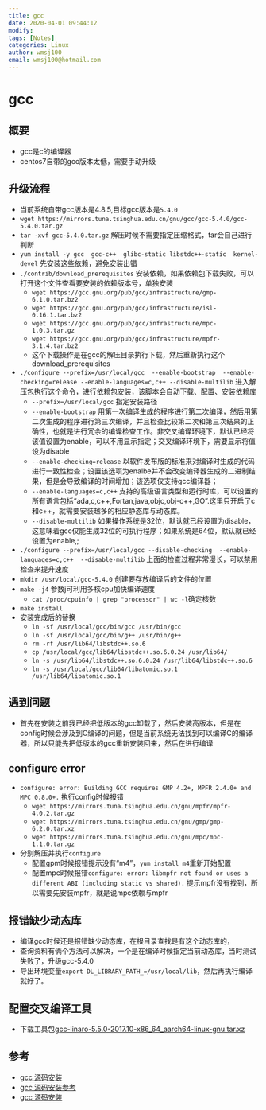 ```yaml
---
title: gcc
date: 2020-04-01 09:44:12
modify: 
tags: [Notes]
categories: Linux
author: wmsj100
email: wmsj100@hotmail.com
---
```


# gcc

## 概要

- gcc是c的编译器
- centos7自带的gcc版本太低，需要手动升级

## 升级流程

- 当前系统自带gcc版本是4.8.5,目标gcc版本是`5.4.0`
- `wget https://mirrors.tuna.tsinghua.edu.cn/gnu/gcc/gcc-5.4.0/gcc-5.4.0.tar.gz`
- `tar -xvf gcc-5.4.0.tar.gz` 解压时候不需要指定压缩格式，tar会自己进行判断
- `yum install -y gcc  gcc-c++  glibc-static libstdc++-static  kernel-devel` 先安装这些依赖，避免安装出错
- `./contrib/download_prerequisites` 安装依赖，如果依赖包下载失败，可以打开这个文件查看要安装的依赖版本号，单独安装
	- `wget https://gcc.gnu.org/pub/gcc/infrastructure/gmp-6.1.0.tar.bz2`
	- `wget https://gcc.gnu.org/pub/gcc/infrastructure/isl-0.16.1.tar.bz2`
	- `wget https://gcc.gnu.org/pub/gcc/infrastructure/mpc-1.0.3.tar.gz`
	- `wget https://gcc.gnu.org/pub/gcc/infrastructure/mpfr-3.1.4.tar.bz2`
	- 这个下载操作是在gcc的解压目录执行下载，然后重新执行这个download_prerequisites
- `./configure --prefix=/usr/local/gcc  --enable-bootstrap  --enable-checking=release --enable-languages=c,c++ --disable-multilib` 进入解压包执行这个命令，进行依赖包安装，该脚本会自动下载、配置、安装依赖库
	- `--prefix=/usr/local/gcc` 指定安装路径
	- `--enable-bootstrap` 用第一次编译生成的程序进行第二次编译，然后用第二次生成的程序进行第三次编译，并且检查比较第二次和第三次结果的正确性，也就是进行冗余的编译检查工作。非交叉编译环境下，默认已经将该值设置为enable，可以不用显示指定；交叉编译环境下，需要显示将值设为disable
	- `--enable-checking=release` 以软件发布版的标准来对编译时生成的代码进行一致性检查；设置该选项为enalbe并不会改变编译器生成的二进制结果，但是会导致编译的时间增加；该选项仅支持gcc编译器；
	- `--enable-languages=c,c++` 支持的高级语言类型和运行时库，可以设置的所有语言包括“ada,c,c++,Fortan,java,objc,obj-c++,GO”.这里只开启了c和c++，就需要安装越多的相应静态库与动态库。
	- `--disable-multilib` 如果操作系统是32位，默认就已经设置为disable，这意味着gcc仅能生成32位的可执行程序；如果系统是64位，默认就已经设置为enable,;
- `./configure --prefix=/usr/local/gcc --disable-checking  --enable-languages=c,c++  --disable-multilib` 上面的检查过程非常漫长，可以禁用检查来提升速度
- `mkdir /usr/local/gcc-5.4.0` 创建要存放编译后的文件的位置
- `make -j4` 参数j可利用多核cpu加快编译速度
	- `cat /proc/cpuinfo | grep "processor" | wc -l`确定核数
- `make install`
- 安装完成后的替换
	- `ln -sf /usr/local/gcc/bin/gcc /usr/bin/gcc`
	- `ln -sf /usr/local/gcc/bin/g++ /usr/bin/g++`
	- `rm -rf /usr/lib64/libstdc++.so.6`
	- `cp /usr/local/gcc/lib64/libstdc++.so.6.0.24 /usr/lib64/`
	- `ln -s /usr/lib64/libstdc++.so.6.0.24 /usr/lib64/libstdc++.so.6`
	- `ln -s /usr/local/gcc/lib64/libatomic.so.1 /usr/lib64/libatomic.so.1`

## 遇到问题

- 首先在安装之前我已经把低版本的gcc卸载了，然后安装高版本，但是在config时候会涉及到C编译的问题，但是当前系统无法找到可以编译C的编译器，所以只能先把低版本的gcc重新安装回来，然后在进行编译

## configure error

- `configure: error: Building GCC requires GMP 4.2+, MPFR 2.4.0+ and MPC 0.8.0+.` 执行config时候报错
	- `wget https://mirrors.tuna.tsinghua.edu.cn/gnu/mpfr/mpfr-4.0.2.tar.gz`
	- `wget https://mirrors.tuna.tsinghua.edu.cn/gnu/gmp/gmp-6.2.0.tar.xz`
	- `wget https://mirrors.tuna.tsinghua.edu.cn/gnu/mpc/mpc-1.1.0.tar.gz`
- 分别解压并执行`configure`
	- 配置gpm时候报错提示没有“m4”，`yum install m4`重新开始配置
	- 配置mpc时候报错`configure: error: libmpfr not found or uses a different ABI (including static vs shared).` 提示mpfr没有找到，所以需要先安装mpfr，就是说mpc依赖与mpfr

## 报错缺少动态库

- 编译gcc时候还是报错缺少动态库，在根目录查找是有这个动态库的，
- 查询资料有俩个方法可以解决，一个是在编译时候指定当前动态库，当时测试失败了，升级gcc-5.4.0
- 导出环境变量`export DL_LIBRARY_PATH_=/usr/local/lib`，然后再执行编译就好了。

## 配置交叉编译工具

- 下载工具包[gcc-linaro-5.5.0-2017.10-x86_64_aarch64-linux-gnu.tar.xz](https://releases.linaro.org/components/toolchain/binaries/latest-5/aarch64-linux-gnu/gcc-linaro-5.5.0-2017.10-x86_64_aarch64-linux-gnu.tar.xz)


## 参考

- [gcc 源码安装](https://www.cnblogs.com/as007012/articles/10045011.html)
- [gcc 源码安装参考](https://blog.csdn.net/lucboll/article/details/93464729)
- [gcc 源码安装](https://www.huaweicloud.com/kunpeng/software/gcc.html)
